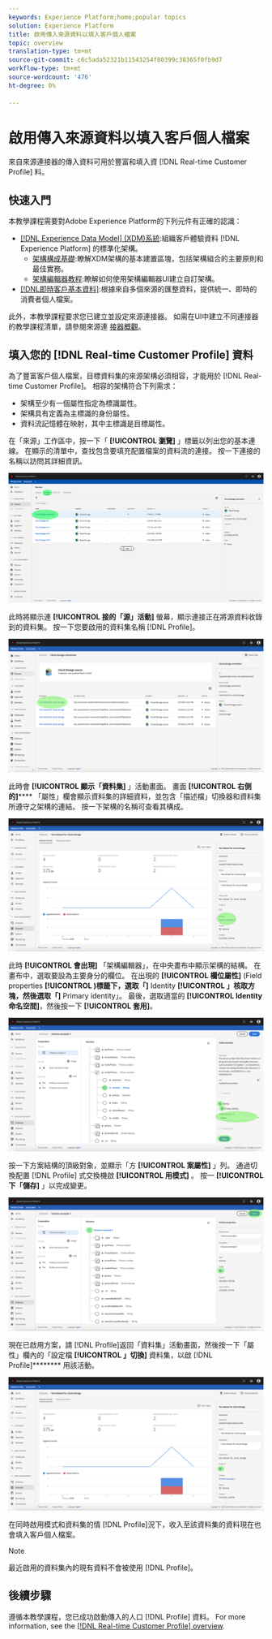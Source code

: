 ```yaml
---
keywords: Experience Platform;home;popular topics
solution: Experience Platform
title: 啟用傳入來源資料以填入客戶個人檔案
topic: overview
translation-type: tm+mt
source-git-commit: c6c5ada52321b11543254f80399c38365f0fb9d7
workflow-type: tm+mt
source-wordcount: '476'
ht-degree: 0%

---
```



# 啟用傳入來源資料以填入客戶個人檔案

來自來源連接器的傳入資料可用於豐富和填入資 [!DNL Real-time Customer Profile] 料。

## 快速入門

本教學課程需要對Adobe Experience Platform的下列元件有正確的認識：

- [[!DNL Experience Data Model] (XDM)系統](../../../xdm/home.md):組織客戶體驗資料 [!DNL Experience Platform] 的標準化架構。
   - [架構構成基礎](../../../xdm/schema/composition.md):瞭解XDM架構的基本建置區塊，包括架構組合的主要原則和最佳實務。
   - [架構編輯器教程](../../../xdm/tutorials/create-schema-ui.md):瞭解如何使用架構編輯器UI建立自訂架構。
- [[!DNL即時客戶基本資料]](../../../profile/home.md):根據來自多個來源的匯整資料，提供統一、即時的消費者個人檔案。

此外，本教學課程要求您已建立並設定來源連接器。  如需在UI中建立不同連接器的教學課程清單，請參閱來源連 [接器概觀](../../home.md)。

## 填入您的 [!DNL Real-time Customer Profile] 資料

為了豐富客戶個人檔案，目標資料集的來源架構必須相容，才能用於 [!DNL Real-time Customer Profile]。 相容的架構符合下列需求：

- 架構至少有一個屬性指定為標識屬性。
- 架構具有定義為主標識的身份屬性。
- 資料流記憶體在映射，其中主標識是目標屬性。

在「來源」工作區中，按一下「 **[!UICONTROL 瀏覽]** 」標籤以列出您的基本連線。 在顯示的清單中，查找包含要填充配置檔案的資料流的連接。 按一下連接的名稱以訪問其詳細資訊。

![](../../images/tutorials/dataflow/cloud-storage/batch/browse.png)

此時將顯示連 **[!UICONTROL 接的「源」活動]** 螢幕，顯示連接正在將源資料收錄到的資料集。 按一下您要啟用的資料集名稱 [!DNL Profile]。

![](../../images/tutorials/dataflow/cloud-storage/batch/dataset-dataflow.png)

此時會 **[!UICONTROL 顯示「資料集]** 」活動畫面。 畫面 **[!UICONTROL 右側的]****** 「屬性」欄會顯示資料集的詳細資料，並包含「描述檔」切換器和資料集所遵守之架構的連結。 按一下架構的名稱可查看其構成。

![](../../images/tutorials/dataflow/cloud-storage/batch/select-dataset-schema.png)

此時 **[!UICONTROL 會出現]** 「架構編輯器」，在中央畫布中顯示架構的結構。 在畫布中，選取要設為主要身分的欄位。 在出現的 **[!UICONTROL 欄位屬性]** (Field properties **[!UICONTROL )標籤下，選取「]** Identity **[!UICONTROL 」核取方塊，然後選取「]** Primary identity」。 最後，選取適當的 **[!UICONTROL Identity命名空間]**，然後按一下 **[!UICONTROL 套用]**。

![](../../images/tutorials/dataflow/cloud-storage/batch/set-schema-identity.png)

按一下方案結構的頂級對象，並顯示「方 **[!UICONTROL 案屬性]** 」列。 通過切換配置 [!DNL Profile] 式交換機啟 **[!UICONTROL 用模式]** 。 按一 **[!UICONTROL 下「儲存]** 」以完成變更。

![](../../images/tutorials/dataflow/cloud-storage/batch/enable-profile.png)

現在已啟用方案，請 [!DNL Profile]返回「資料集」活動畫面，然後按一下「屬性」欄內的「設定檔 **[!UICONTROL 」切換]** 資料集，以啟 [!DNL Profile]******** 用該活動。

![](../../images/tutorials/dataflow/cloud-storage/batch/enable-dataset-profile.png)

在同時啟用模式和資料集的情 [!DNL Profile]況下，收入至該資料集的資料現在也會填入客戶個人檔案。

>[!NOTE]
>
>最近啟用的資料集內的現有資料不會被使用 [!DNL Profile]。

## 後續步驟

遵循本教學課程，您已成功啟動傳入的人口 [!DNL Profile] 資料。 For more information, see the [[!DNL Real-time Customer Profile] overview](../../../profile/home.md).